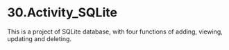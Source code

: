 # 30.Activity_SQLite
 This is a project of SQLite database, with four functions of adding, viewing, updating and deleting.
